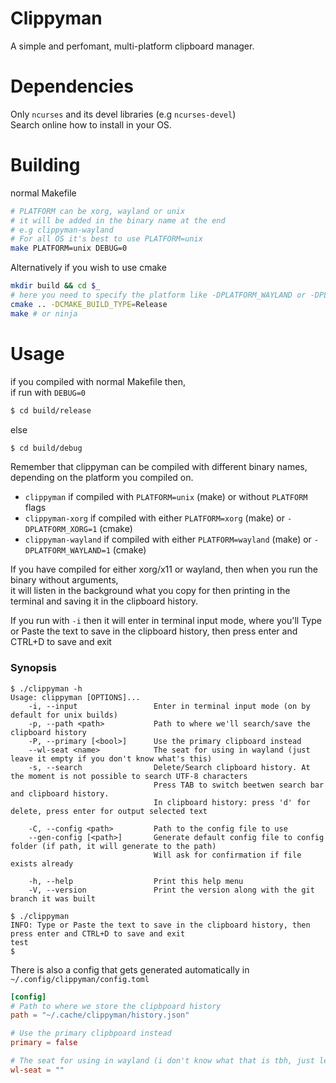 # Clippyman
A simple and perfomant, multi-platform clipboard manager.

# Dependencies
Only `ncurses` and its devel libraries (e.g `ncurses-devel`)\
Search online how to install in your OS.

# Building
normal Makefile
```bash
# PLATFORM can be xorg, wayland or unix
# it will be added in the binary name at the end
# e.g clippyman-wayland
# For all OS it's best to use PLATFORM=unix
make PLATFORM=unix DEBUG=0
```

Alternatively if you wish to use cmake
```bash
mkdir build && cd $_
# here you need to specify the platform like -DPLATFORM_WAYLAND or -DPLATFORM_XORG
cmake .. -DCMAKE_BUILD_TYPE=Release
make # or ninja
```

# Usage
if you compiled with normal Makefile then,\
if run with `DEBUG=0`
```bash
$ cd build/release
```
else
```bash
$ cd build/debug
```

Remember that clippyman can be compiled with different binary names, depending on the platform you compiled on.
* `clippyman` if compiled with `PLATFORM=unix` (make) or without `PLATFORM` flags
* `clippyman-xorg` if compiled with either `PLATFORM=xorg` (make) or `-DPLATFORM_XORG=1` (cmake)
* `clippyman-wayland` if compiled with either `PLATFORM=wayland` (make) or `-DPLATFORM_WAYLAND=1` (cmake)

If you have compiled for either xorg/x11 or wayland, then when you run the binary without arguments,\
it will listen in the background what you copy for then printing in the terminal and saving it in the clipboard history.

If you run with `-i` then it will enter in terminal input mode, where you'll Type or Paste the text to save in the clipboard history, then press enter and CTRL+D to save and exit

### Synopsis
```
$ ./clippyman -h
Usage: clippyman [OPTIONS]...
    -i, --input                 Enter in terminal input mode (on by default for unix builds)
    -p, --path <path>           Path to where we'll search/save the clipboard history
    -P, --primary [<bool>]      Use the primary clipboard instead
    --wl-seat <name>            The seat for using in wayland (just leave it empty if you don't know what's this)
    -s, --search                Delete/Search clipboard history. At the moment is not possible to search UTF-8 characters
                                Press TAB to switch beetwen search bar and clipboard history.
                                In clipboard history: press 'd' for delete, press enter for output selected text

    -C, --config <path>         Path to the config file to use
    --gen-config [<path>]       Generate default config file to config folder (if path, it will generate to the path)
                                Will ask for confirmation if file exists already

    -h, --help                  Print this help menu
    -V, --version               Print the version along with the git branch it was built

$ ./clippyman
INFO: Type or Paste the text to save in the clipboard history, then press enter and CTRL+D to save and exit
test
$
```

There is also a config that gets generated automatically in `~/.config/clippyman/config.toml`
```toml
[config]
# Path to where we store the clipbpoard history
path = "~/.cache/clippyman/history.json"

# Use the primary clipbpoard instead
primary = false

# The seat for using in wayland (i don't know what that is tbh, just leave it empty)
wl-seat = ""
```
